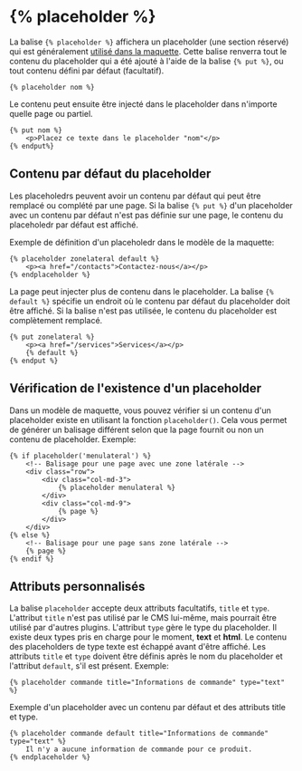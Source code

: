 # {% placeholder %}

La balise `{% placeholder %}` affichera un placeholder (une section réservé) qui est généralement [utilisé dans la maquette](../cms/layouts#placeholders). Cette balise renverra tout le contenu du placeholder qui a été ajouté à l'aide de la balise `{% put %}`, ou tout contenu défini par défaut (facultatif).

    {% placeholder nom %}

Le contenu peut ensuite être injecté dans le placeholder dans n'importe quelle page ou partiel.

    {% put nom %}
        <p>Placez ce texte dans le placeholder "nom"</p>
    {% endput%}

<a name="default-placeholder-content"> </a>

## Contenu par défaut du placeholder

Les placeholedrs peuvent avoir un contenu par défaut qui peut être remplacé ou complété par une page. Si la balise `{% put %}` d'un placeholder avec un contenu par défaut n'est pas définie sur une page, le contenu du placeholedr par défaut est affiché.

Exemple de définition d'un placeholedr dans le modèle de la maquette:

    {% placeholder zonelateral default %}
        <p><a href="/contacts">Contactez-nous</a></p>
    {% endplaceholder %}

La page peut injecter plus de contenu dans le placeholder. La balise `{% default %}` spécifie un endroit où le contenu par défaut du placeholder doit être affiché. Si la balise n'est pas utilisée, le contenu du placeholder est complètement remplacé.

    {% put zonelateral %}
        <p><a href="/services">Services</a></p>
        {% default %}
    {% endput %}

<a name="checking-placeholder-exits"> </a>

## Vérification de l'existence d'un placeholder

Dans un modèle de maquette, vous pouvez vérifier si un contenu d'un placeholder existe en utilisant la fonction `placeholder()`. Cela vous permet de générer un balisage différent selon que la page fournit ou non un contenu de placeholder. Exemple:

    {% if placeholder('menulateral') %}
        <!-- Balisage pour une page avec une zone latérale -->
        <div class="row">
            <div class="col-md-3">
                {% placeholder menulateral %}
            </div>
            <div class="col-md-9">
                {% page %}
            </div>
        </div>
    {% else %}
        <!-- Balisage pour une page sans zone latérale -->
        {% page %}
    {% endif %}

<a name="custom-placeholder-attributes"> </a>

## Attributs personnalisés

La balise `placeholder` accepte deux attributs facultatifs, `title` et `type`. L'attribut `title` n'est pas utilisé par le CMS lui-même, mais pourrait être utilisé par d'autres plugins. L'attribut `type` gère le type du placeholder. Il existe deux types pris en charge pour le moment, **text** et **html**. Le contenu des placeholders de type texte est échappé avant d'être affiché. Les attributs `title` et `type` doivent être définis après le nom du placeholder et l'attribut `default`, s'il est présent. Exemple:

    {% placeholder commande title="Informations de commande" type="text" %}

Exemple d'un placeholder avec un contenu par défaut et des attributs title et type.

    {% placeholder commande default title="Informations de commande" type="text" %}
        Il n'y a aucune information de commande pour ce produit.
    {% endplaceholder %}
